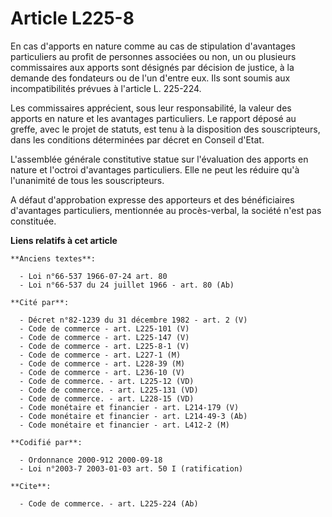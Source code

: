 # Article L225-8

En cas d'apports en nature comme au cas de stipulation d'avantages particuliers au profit de personnes associées ou non, un
ou plusieurs commissaires aux apports sont désignés par décision de justice, à la demande des fondateurs ou de l'un d'entre
eux. Ils sont soumis aux incompatibilités prévues à l'article L. 225-224.

Les commissaires apprécient, sous leur responsabilité, la valeur des apports en nature et les avantages particuliers. Le
rapport déposé au greffe, avec le projet de statuts, est tenu à la disposition des souscripteurs, dans les conditions
déterminées par décret en Conseil d'Etat.

L'assemblée générale constitutive statue sur l'évaluation des apports en nature et l'octroi d'avantages particuliers. Elle ne
peut les réduire qu'à l'unanimité de tous les souscripteurs.

A défaut d'approbation expresse des apporteurs et des bénéficiaires d'avantages particuliers, mentionnée au procès-verbal, la
société n'est pas constituée.

**Liens relatifs à cet article**

	**Anciens textes**:

	  - Loi n°66-537 1966-07-24 art. 80
	  - Loi n°66-537 du 24 juillet 1966 - art. 80 (Ab)

	**Cité par**:

	  - Décret n°82-1239 du 31 décembre 1982 - art. 2 (V)
	  - Code de commerce - art. L225-101 (V)
	  - Code de commerce - art. L225-147 (V)
	  - Code de commerce - art. L225-8-1 (V)
	  - Code de commerce - art. L227-1 (M)
	  - Code de commerce - art. L228-39 (M)
	  - Code de commerce - art. L236-10 (V)
	  - Code de commerce. - art. L225-12 (VD)
	  - Code de commerce. - art. L225-131 (VD)
	  - Code de commerce. - art. L228-15 (VD)
	  - Code monétaire et financier - art. L214-179 (V)
	  - Code monétaire et financier - art. L214-49-3 (Ab)
	  - Code monétaire et financier - art. L412-2 (M)

	**Codifié par**:

	  - Ordonnance 2000-912 2000-09-18
	  - Loi n°2003-7 2003-01-03 art. 50 I (ratification)

	**Cite**:

	  - Code de commerce. - art. L225-224 (Ab)
